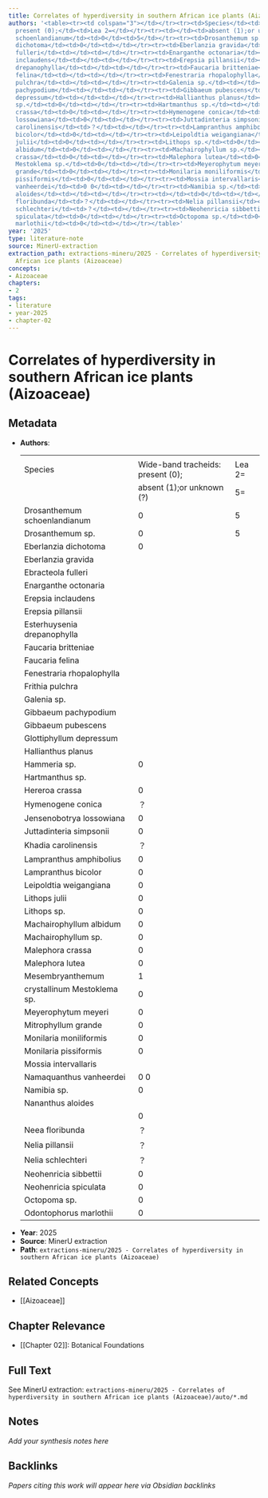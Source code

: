 ```yaml
---
title: Correlates of hyperdiversity in southern African ice plants (Aizoaceae)
authors: '<table><tr><td colspan="3"></td></tr><tr><td>Species</td><td>Wide-band tracheids:
  present (0);</td><td>Lea 2=</td></tr><tr><td></td><td>absent (1);or unknown (?)</td><td>5=</td></tr><tr><td>Drosanthemum
  schoenlandianum</td><td>0</td><td>5</td></tr><tr><td>Drosanthemum sp.</td><td>0</td><td>5</td></tr><tr><td>Eberlanzia
  dichotoma</td><td>0</td><td></td></tr><tr><td>Eberlanzia gravida</td><td></td><td></td></tr><tr><td>Ebracteola
  fulleri</td><td></td><td></td></tr><tr><td>Enarganthe octonaria</td><td></td><td></td></tr><tr><td>Erepsia
  inclaudens</td><td></td><td></td></tr><tr><td>Erepsia pillansii</td><td></td><td></td></tr><tr><td>Esterhuysenia
  drepanophylla</td><td></td><td></td></tr><tr><td>Faucaria britteniae</td><td></td><td></td></tr><tr><td>Faucaria
  felina</td><td></td><td></td></tr><tr><td>Fenestraria rhopalophylla</td><td></td><td></td></tr><tr><td>Frithia
  pulchra</td><td></td><td></td></tr><tr><td>Galenia sp.</td><td></td><td></td></tr><tr><td>Gibbaeum
  pachypodium</td><td></td><td></td></tr><tr><td>Gibbaeum pubescens</td><td></td><td></td></tr><tr><td>Glottiphyllum
  depressum</td><td></td><td></td></tr><tr><td>Hallianthus planus</td><td></td><td></td></tr><tr><td>Hammeria
  sp.</td><td>0</td><td></td></tr><tr><td>Hartmanthus sp.</td><td></td><td></td></tr><tr><td>Hereroa
  crassa</td><td>0</td><td></td></tr><tr><td>Hymenogene conica</td><td>？</td><td></td></tr><tr><td>Jensenobotrya
  lossowiana</td><td>0</td><td></td></tr><tr><td>Juttadinteria simpsonii</td><td>0</td><td></td></tr><tr><td>Khadia
  carolinensis</td><td>？</td><td></td></tr><tr><td>Lampranthus amphibolius</td><td>0</td><td></td></tr><tr><td>Lampranthus
  bicolor</td><td>0</td><td></td></tr><tr><td>Leipoldtia weigangiana</td><td>0</td><td></td></tr><tr><td>Lithops
  julii</td><td>0</td><td></td></tr><tr><td>Lithops sp.</td><td>0</td><td></td></tr><tr><td>Machairophyllum
  albidum</td><td>0</td><td></td></tr><tr><td>Machairophyllum sp.</td><td>0</td><td></td></tr><tr><td>Malephora
  crassa</td><td>0</td><td></td></tr><tr><td>Malephora lutea</td><td>0</td><td></td></tr><tr><td>Mesembryanthemum</td><td>1</td><td></td></tr><tr><td>crystallinum
  Mestoklema sp.</td><td>0</td><td></td></tr><tr><td>Meyerophytum meyeri</td><td>0</td><td></td></tr><tr><td>Mitrophyllum
  grande</td><td>0</td><td></td></tr><tr><td>Monilaria moniliformis</td><td>0</td><td></td></tr><tr><td>Monilaria
  pissiformis</td><td>0</td><td></td></tr><tr><td>Mossia intervallaris</td><td></td><td></td></tr><tr><td>Namaquanthus
  vanheerdei</td><td>0 0</td><td></td></tr><tr><td>Namibia sp.</td><td>0</td><td></td></tr><tr><td>Nananthus
  aloides</td><td></td><td></td></tr><tr><td></td><td>0</td><td></td></tr><tr><td>Neea
  floribunda</td><td>？</td><td></td></tr><tr><td>Nelia pillansii</td><td>？</td><td></td></tr><tr><td>Nelia
  schlechteri</td><td>？</td><td></td></tr><tr><td>Neohenricia sibbettii</td><td>0</td><td></td></tr><tr><td>Neohenricia
  spiculata</td><td>0</td><td></td></tr><tr><td>Octopoma sp.</td><td>0</td><td></td></tr><tr><td>Odontophorus
  marlothii</td><td>0</td><td></td></tr></table>'
year: '2025'
type: literature-note
source: MinerU-extraction
extraction_path: extractions-mineru/2025 - Correlates of hyperdiversity in southern
  African ice plants (Aizoaceae)
concepts:
- Aizoaceae
chapters:
- 2
tags:
- literature
- year-2025
- chapter-02
---
```


# Correlates of hyperdiversity in southern African ice plants (Aizoaceae)

## Metadata

- **Authors**: <table><tr><td colspan="3"></td></tr><tr><td>Species</td><td>Wide-band tracheids: present (0);</td><td>Lea 2=</td></tr><tr><td></td><td>absent (1);or unknown (?)</td><td>5=</td></tr><tr><td>Drosanthemum schoenlandianum</td><td>0</td><td>5</td></tr><tr><td>Drosanthemum sp.</td><td>0</td><td>5</td></tr><tr><td>Eberlanzia dichotoma</td><td>0</td><td></td></tr><tr><td>Eberlanzia gravida</td><td></td><td></td></tr><tr><td>Ebracteola fulleri</td><td></td><td></td></tr><tr><td>Enarganthe octonaria</td><td></td><td></td></tr><tr><td>Erepsia inclaudens</td><td></td><td></td></tr><tr><td>Erepsia pillansii</td><td></td><td></td></tr><tr><td>Esterhuysenia drepanophylla</td><td></td><td></td></tr><tr><td>Faucaria britteniae</td><td></td><td></td></tr><tr><td>Faucaria felina</td><td></td><td></td></tr><tr><td>Fenestraria rhopalophylla</td><td></td><td></td></tr><tr><td>Frithia pulchra</td><td></td><td></td></tr><tr><td>Galenia sp.</td><td></td><td></td></tr><tr><td>Gibbaeum pachypodium</td><td></td><td></td></tr><tr><td>Gibbaeum pubescens</td><td></td><td></td></tr><tr><td>Glottiphyllum depressum</td><td></td><td></td></tr><tr><td>Hallianthus planus</td><td></td><td></td></tr><tr><td>Hammeria sp.</td><td>0</td><td></td></tr><tr><td>Hartmanthus sp.</td><td></td><td></td></tr><tr><td>Hereroa crassa</td><td>0</td><td></td></tr><tr><td>Hymenogene conica</td><td>？</td><td></td></tr><tr><td>Jensenobotrya lossowiana</td><td>0</td><td></td></tr><tr><td>Juttadinteria simpsonii</td><td>0</td><td></td></tr><tr><td>Khadia carolinensis</td><td>？</td><td></td></tr><tr><td>Lampranthus amphibolius</td><td>0</td><td></td></tr><tr><td>Lampranthus bicolor</td><td>0</td><td></td></tr><tr><td>Leipoldtia weigangiana</td><td>0</td><td></td></tr><tr><td>Lithops julii</td><td>0</td><td></td></tr><tr><td>Lithops sp.</td><td>0</td><td></td></tr><tr><td>Machairophyllum albidum</td><td>0</td><td></td></tr><tr><td>Machairophyllum sp.</td><td>0</td><td></td></tr><tr><td>Malephora crassa</td><td>0</td><td></td></tr><tr><td>Malephora lutea</td><td>0</td><td></td></tr><tr><td>Mesembryanthemum</td><td>1</td><td></td></tr><tr><td>crystallinum Mestoklema sp.</td><td>0</td><td></td></tr><tr><td>Meyerophytum meyeri</td><td>0</td><td></td></tr><tr><td>Mitrophyllum grande</td><td>0</td><td></td></tr><tr><td>Monilaria moniliformis</td><td>0</td><td></td></tr><tr><td>Monilaria pissiformis</td><td>0</td><td></td></tr><tr><td>Mossia intervallaris</td><td></td><td></td></tr><tr><td>Namaquanthus vanheerdei</td><td>0 0</td><td></td></tr><tr><td>Namibia sp.</td><td>0</td><td></td></tr><tr><td>Nananthus aloides</td><td></td><td></td></tr><tr><td></td><td>0</td><td></td></tr><tr><td>Neea floribunda</td><td>？</td><td></td></tr><tr><td>Nelia pillansii</td><td>？</td><td></td></tr><tr><td>Nelia schlechteri</td><td>？</td><td></td></tr><tr><td>Neohenricia sibbettii</td><td>0</td><td></td></tr><tr><td>Neohenricia spiculata</td><td>0</td><td></td></tr><tr><td>Octopoma sp.</td><td>0</td><td></td></tr><tr><td>Odontophorus marlothii</td><td>0</td><td></td></tr></table>
- **Year**: 2025
- **Source**: MinerU extraction
- **Path**: `extractions-mineru/2025 - Correlates of hyperdiversity in southern African ice plants (Aizoaceae)`

## Related Concepts

- [[Aizoaceae]]

## Chapter Relevance

- [[Chapter 02]]: Botanical Foundations

## Full Text

See MinerU extraction: `extractions-mineru/2025 - Correlates of hyperdiversity in southern African ice plants (Aizoaceae)/auto/*.md`

## Notes

*Add your synthesis notes here*

## Backlinks

*Papers citing this work will appear here via Obsidian backlinks*
